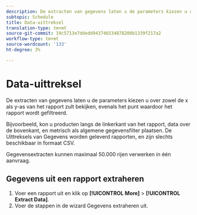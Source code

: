 ```yaml
---
description: De extracten van gegevens laten u de parameters kiezen u over zowel de x als y-as van het rapport zult bekijken, evenals het punt waardoor het rapport wordt gefiltreerd.
subtopic: Schedule
title: Data-uittreksel
translation-type: tm+mt
source-git-commit: 19c5713e7ddedd943746534878200b1339f217a2
workflow-type: tm+mt
source-wordcount: '133'
ht-degree: 3%

---
```



# Data-uittreksel

De extracten van gegevens laten u de parameters kiezen u over zowel de x als y-as van het rapport zult bekijken, evenals het punt waardoor het rapport wordt gefiltreerd.

Bijvoorbeeld, kon u producten langs de linkerkant van het rapport, data over de bovenkant, en metrisch als algemene gegevensfilter plaatsen. De Uittreksels van Gegevens worden geleverd rapporten, en zijn slechts beschikbaar in formaat CSV.

Gegevensextracten kunnen maximaal 50.000 rijen verwerken in één aanvraag.

## Gegevens uit een rapport extraheren

1. Voer een rapport uit en klik op **[!UICONTROL More]** > **[!UICONTROL Extract Data]**.
1. Voer de stappen in de wizard Gegevens extraheren uit.
